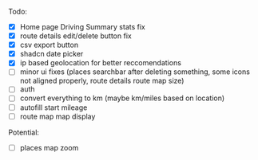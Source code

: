 Todo:

-[x] Home page Driving Summary stats fix
-[x] route details edit/delete button fix
-[x] csv export button
-[x] shadcn date picker
-[x] ip based geolocation for better reccomendations
-[ ] minor ui fixes (places searchbar after deleting something, some icons not aligned properly, route details route map size)
-[ ] auth
-[ ] convert everything to km (maybe km/miles based on location)
-[ ] autofill start mileage
-[ ] route map map display

Potential:

-[ ] places map zoom